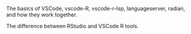 The basics of VSCode, vscode-R, vscode-r-lsp, languageserver, radian, and how they work together.

The difference between RStudio and VSCode R tools.
